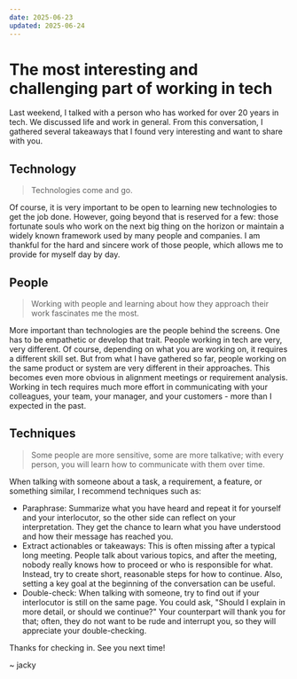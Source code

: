 ```yaml
---
date: 2025-06-23
updated: 2025-06-24
---
```


# The most interesting and challenging part of working in tech

Last weekend, I talked with a person who has worked for over 20 years in tech. We discussed life and work in general. From this conversation, I gathered several takeaways that I found very interesting and want to share with you.

## Technology

> Technologies come and go.

Of course, it is very important to be open to learning new technologies to get the job done. However, going beyond that is reserved for a few: those fortunate souls who work on the next big thing on the horizon or maintain a widely known framework used by many people and companies. I am thankful for the hard and sincere work of those people, which allows me to provide for myself day by day.

## People

> Working with people and learning about how they approach their work fascinates me the most.

More important than technologies are the people behind the screens. One has to be empathetic or develop that trait. People working in tech are very, very different. Of course, depending on what you are working on, it requires a different skill set. But from what I have gathered so far, people working on the same product or system are very different in their approaches. This becomes even more obvious in alignment meetings or requirement analysis. Working in tech requires much more effort in communicating with your colleagues, your team, your manager, and your customers - more than I expected in the past.

## Techniques

> Some people are more sensitive, some are more talkative; with every person, you will learn how to communicate with them over time.

When talking with someone about a task, a requirement, a feature, or something similar, I recommend techniques such as:
- Paraphrase: Summarize what you have heard and repeat it for yourself and your interlocutor, so the other side can reflect on your interpretation. They get the chance to learn what you have understood and how their message has reached you.
- Extract actionables or takeaways: This is often missing after a typical long meeting. People talk about various topics, and after the meeting, nobody really knows how to proceed or who is responsible for what. Instead, try to create short, reasonable steps for how to continue. Also, setting a key goal at the beginning of the conversation can be useful.
- Double-check: When talking with someone, try to find out if your interlocutor is still on the same page. You could ask, "Should I explain in more detail, or should we continue?" Your counterpart will thank you for that; often, they do not want to be rude and interrupt you, so they will appreciate your double-checking.

Thanks for checking in. See you next time!

~ jacky

